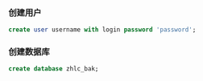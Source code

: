 ### 创建用户

```SQL
create user username with login password 'password';
```



### 创建数据库

```SQL
create database zhlc_bak;
```



